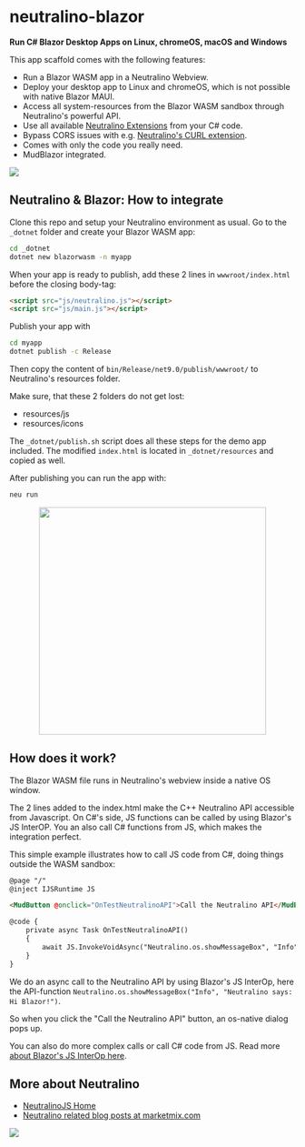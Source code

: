 </p>

# neutralino-blazor

**Run C# Blazor Desktop Apps on Linux, chromeOS, macOS and Windows**

This app scaffold comes with the following features:
- Run a Blazor WASM app in a Neutralino Webview.
- Deploy your desktop app to Linux and chromeOS, which is not possible with native Blazor MAUI.
- Access all system-resources from the Blazor WASM sandbox through Neutralino's powerful API.
- Use all available [Neutralino Extensions](https://neutralino.js.org/resources/) from your C# code.
- Bypass CORS issues with e.g. [Neutralino's CURL extension](https://github.com/hschneider/neutralino-curl).
- Comes with only the code you really need.
- MudBlazor integrated.

<img src="https://marketmix.com/git-assets/neutralino-blazor/neutralino-blazor-wasm-linux.jpg">

## Neutralino & Blazor: How to integrate
Clone this repo and setup your Neutralino environment as usual. Go to the `_dotnet` folder and create your Blazor WASM app:
```bash
cd _dotnet
dotnet new blazorwasm -n myapp
```
When your app is ready to publish, add these 2 lines in `wwwroot/index.html` before the closing body-tag:
```html
<script src="js/neutralino.js"></script>
<script src="js/main.js"></script>
```
Publish your app with
```bash
cd myapp
dotnet publish -c Release
```
Then copy the content of `bin/Release/net9.0/publish/wwwroot/` to Neutralino's resources folder.

Make sure, that these 2 folders do not get lost:
- resources/js
- resources/icons

The `_dotnet/publish.sh` script does all these steps for the demo app included. The modified `index.html` is located in `_dotnet/resources` and copied as well.

After publishing you can run the app with:
```bash
neu run
```
<p align="center">
<img src="https://marketmix.com/git-assets/neutralino-blazor/neutralino-blazor-app.jpg" width="400" height="auto">
</p>

## How does it work?

The Blazor WASM file runs in Neutralino's webview inside a native OS window.

The 2 lines added to the index.html make the C++ Neutralino API accessible from Javascript.
On C#'s side, JS functions can be called by using Blazor's JS InterOP. 
You an also call C# functions from JS, which makes the integration perfect.

This simple example illustrates how to call JS code from C#, doing things outside the WASM sandbox:

```html
@page "/"
@inject IJSRuntime JS

<MudButton @onclick="OnTestNeutralinoAPI">Call the Neutralino API</MudButton>

@code {
    private async Task OnTestNeutralinoAPI()
    {
        await JS.InvokeVoidAsync("Neutralino.os.showMessageBox", "Info", "Neutralino says: Hi Blazor!");
    }
}
```
We do an async call to the Neutralino API by using Blazor's JS InterOp, here the API-function `Neutralino.os.showMessageBox("Info", "Neutralino says: Hi Blazor!")`.

So when you click the "Call the Neutralino API" button, an os-native dialog pops up. 

You can also do more complex calls or call C# code from JS. Read more [about Blazor's JS InterOp here](https://learn.microsoft.com/en-us/aspnet/core/blazor/javascript-interoperability/?view=aspnetcore-9.0).

## More about Neutralino

- [NeutralinoJS Home](https://neutralino.js.org) 
- [Neutralino related blog posts at marketmix.com](https://marketmix.com/de/tag/neutralinojs/)


<img src="https://marketmix.com/git-assets/star-me-2.svg">

